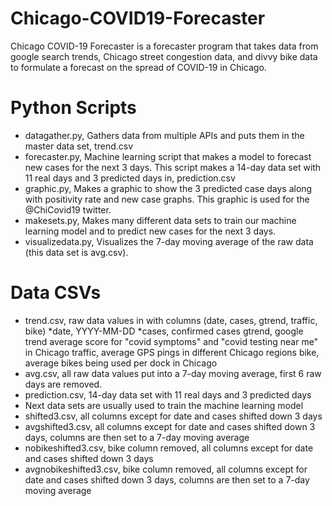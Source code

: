 # Chicago-COVID19-Forecaster
Chicago COVID-19 Forecaster is a forecaster program that takes data from google search trends, Chicago street congestion data, and divvy bike data to formulate a forecast on the spread of COVID-19 in Chicago. 

# Python Scripts 
- datagather.py, Gathers data from multiple APIs and puts them in the master data set, trend.csv
- forecaster.py, Machine learning script that makes a model to forecast new cases for the next 3 days. This script makes a 14-day data set with 11 real days and 3 predicted days in, prediction.csv
- graphic.py, Makes a graphic to show the 3 predicted case days along with positivity rate and new case graphs. This graphic is used for the @ChiCovid19 twitter.
- makesets.py, Makes many different data sets to train our machine learning model and to predict new cases for the next 3 days. 
- visualizedata.py, Visualizes the 7-day moving average of the raw data (this data set is avg.csv).

# Data CSVs
- trend.csv, raw data values in with columns (date, cases, gtrend, traffic, bike)
  *date, YYYY-MM-DD
  *cases, confirmed cases
  gtrend, google trend average score for "covid symptoms" and "covid testing near me" in Chicago
  traffic, average GPS pings in different Chicago regions
  bike, average bikes being used per dock in Chicago
- avg.csv, all raw data values put into a 7-day moving average, first 6 raw days are removed.
- prediction.csv, 14-day data set with 11 real days and 3 predicted days
- Next data sets are usually used to train the machine learning model
- shifted3.csv, all columns except for date and cases shifted down 3 days
- avgshifted3.csv, all columns except for date and cases shifted down 3 days, columns are then set to a 7-day moving average
- nobikeshifted3.csv, bike column removed, all columns except for date and cases shifted down 3 days
- avgnobikeshifted3.csv, bike column removed, all columns except for date and cases shifted down 3 days, columns are then set to a 7-day moving average

